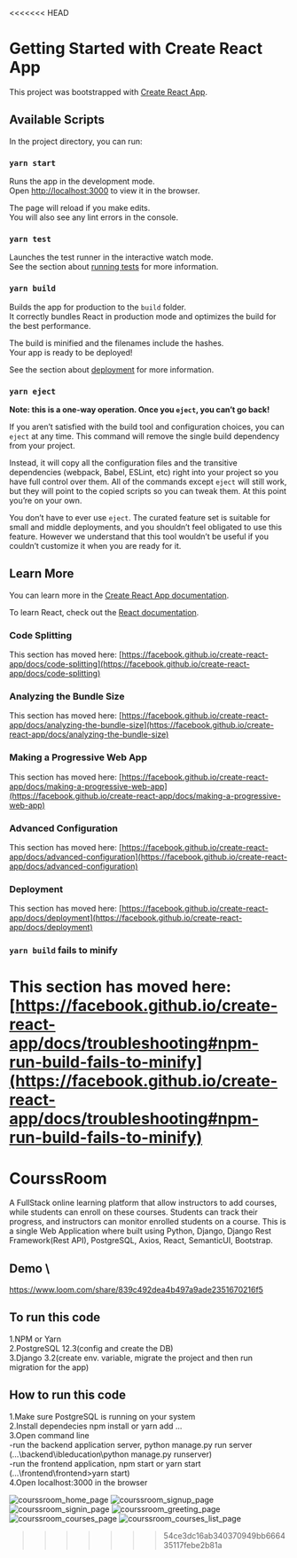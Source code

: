 <<<<<<< HEAD
# Getting Started with Create React App

This project was bootstrapped with [Create React App](https://github.com/facebook/create-react-app).

## Available Scripts

In the project directory, you can run:

### `yarn start`

Runs the app in the development mode.\
Open [http://localhost:3000](http://localhost:3000) to view it in the browser.

The page will reload if you make edits.\
You will also see any lint errors in the console.

### `yarn test`

Launches the test runner in the interactive watch mode.\
See the section about [running tests](https://facebook.github.io/create-react-app/docs/running-tests) for more information.

### `yarn build`

Builds the app for production to the `build` folder.\
It correctly bundles React in production mode and optimizes the build for the best performance.

The build is minified and the filenames include the hashes.\
Your app is ready to be deployed!

See the section about [deployment](https://facebook.github.io/create-react-app/docs/deployment) for more information.

### `yarn eject`

**Note: this is a one-way operation. Once you `eject`, you can’t go back!**

If you aren’t satisfied with the build tool and configuration choices, you can `eject` at any time. This command will remove the single build dependency from your project.

Instead, it will copy all the configuration files and the transitive dependencies (webpack, Babel, ESLint, etc) right into your project so you have full control over them. All of the commands except `eject` will still work, but they will point to the copied scripts so you can tweak them. At this point you’re on your own.

You don’t have to ever use `eject`. The curated feature set is suitable for small and middle deployments, and you shouldn’t feel obligated to use this feature. However we understand that this tool wouldn’t be useful if you couldn’t customize it when you are ready for it.

## Learn More

You can learn more in the [Create React App documentation](https://facebook.github.io/create-react-app/docs/getting-started).

To learn React, check out the [React documentation](https://reactjs.org/).

### Code Splitting

This section has moved here: [https://facebook.github.io/create-react-app/docs/code-splitting](https://facebook.github.io/create-react-app/docs/code-splitting)

### Analyzing the Bundle Size

This section has moved here: [https://facebook.github.io/create-react-app/docs/analyzing-the-bundle-size](https://facebook.github.io/create-react-app/docs/analyzing-the-bundle-size)

### Making a Progressive Web App

This section has moved here: [https://facebook.github.io/create-react-app/docs/making-a-progressive-web-app](https://facebook.github.io/create-react-app/docs/making-a-progressive-web-app)

### Advanced Configuration

This section has moved here: [https://facebook.github.io/create-react-app/docs/advanced-configuration](https://facebook.github.io/create-react-app/docs/advanced-configuration)

### Deployment

This section has moved here: [https://facebook.github.io/create-react-app/docs/deployment](https://facebook.github.io/create-react-app/docs/deployment)

### `yarn build` fails to minify

This section has moved here: [https://facebook.github.io/create-react-app/docs/troubleshooting#npm-run-build-fails-to-minify](https://facebook.github.io/create-react-app/docs/troubleshooting#npm-run-build-fails-to-minify)
=======
# CourssRoom
A FullStack online learning platform that allow instructors to add courses, while students can enroll on these courses.
Students can track their progress, and instructors can monitor enrolled students on a course.
This is a single Web Application where built using Python, Django, Django Rest Framework(Rest API), PostgreSQL, Axios, React, SemanticUI, Bootstrap.
## Demo \
https://www.loom.com/share/839c492dea4b497a9ade2351670216f5

## To run this code <br/>
1.NPM or Yarn <br/>
2.PostgreSQL 12.3(config and create the DB) <br/>
3.Django 3.2(create env. variable, migrate the project and then run migration for the app) <br/>

## How to run this code <br/>
1.Make sure PostgreSQL is running on your system <br/>
2.Install dependecies npm install or yarn add ... <br/>
3.Open command line <br/>
-run the backend application server, python manage.py run server (...\backend\ibleducation\python manage.py runserver) <br/>
-run the frontend application, npm start or yarn start (...\frontend\frontend>yarn start) <br/>
4.Open localhost:3000 in the browser <br/>

![courssroom_home_page](https://user-images.githubusercontent.com/43505777/119233050-cd0a8900-baec-11eb-8f15-cab11add9921.PNG)
![courssroom_signup_page](https://user-images.githubusercontent.com/43505777/119233052-cd0a8900-baec-11eb-963b-11340da3d8ae.PNG)
![courssroom_signin_page](https://user-images.githubusercontent.com/43505777/119233051-cd0a8900-baec-11eb-8c74-7f397d8be318.PNG)
![courssroom_greeting_page](https://user-images.githubusercontent.com/43505777/119233049-cc71f280-baec-11eb-9767-9dc56a58d7e5.PNG)
![courssroom_courses_page](https://user-images.githubusercontent.com/43505777/119233048-cc71f280-baec-11eb-812f-5ded12d2edd7.PNG)
![courssroom_courses_list_page](https://user-images.githubusercontent.com/43505777/119233046-cbd95c00-baec-11eb-88b9-85a071ab7a2f.PNG)
>>>>>>> 54ce3dc16ab340370949bb666435117febe2b81a
